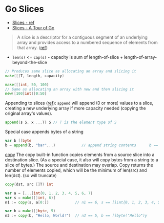 # Go Slices

* [Slices - ref](https://go.dev/ref/spec#Slice_types)
* [Slices - A Tour of Go](https://go.dev/tour/moretypes/7)

> A slice is a descriptor for a contiguous segment of an underlying array and provides access to a numbered sequence of elements from that array. ([ref](https://go.dev/ref/spec#Slice_types))

* `len(s)` <= `cap(s)` - capacity is sum of length-of-slice + length-of-array-beyond-the-slice 
```go
// Produces same slice as allocating an array and slicing it
make([]T, length, capacity)

make([]int, 50, 100)
// Same as allocating an array with new and then slicing it
new([100]int)[0:50]

```

Appending to slices ([ref](https://go.dev/ref/spec#Appending_and_copying_slices)): `append` will append (0 or more) values to a slice, creating a new underlying array if more capacity needed (copying the original array's values).

```go
append(s S, x ...T) S // T is the element type of S
```

Special case appends bytes of a string

```go
var b []byte
b = append(b, "bar"...)            // append string contents      b == []byte{'b', 'a', 'r' }
```

[copy](https://pkg.go.dev/builtin#copy) The copy built-in function copies elements from a source slice into a destination slice. (As a special case, it also will copy bytes from a string to a slice of bytes.) The source and destination may overlap. Copy returns the number of elements copied, which will be the minimum of len(src) and len(dst). (so will truncate)

```go
copy(dst, src []T) int

var a = [...]int{0, 1, 2, 3, 4, 5, 6, 7}
var s = make([]int, 6)]
n1 := copy(s, a[0:])            // n1 == 6, s == []int{0, 1, 2, 3, 4, 5}

var b = make([]byte, 5)
n3 := copy(b, "Hello, World!")  // n3 == 5, b == []byte("Hello")y
```